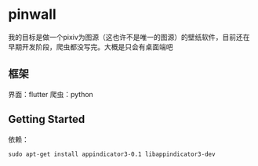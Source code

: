 # pinwall

我的目标是做一个pixiv为图源（这也许不是唯一的图源）的壁纸软件，目前还在早期开发阶段，爬虫都没写完。大概是只会有桌面端吧

## 框架

界面：flutter
爬虫：python

## Getting Started

依赖：

```
sudo apt-get install appindicator3-0.1 libappindicator3-dev
```
